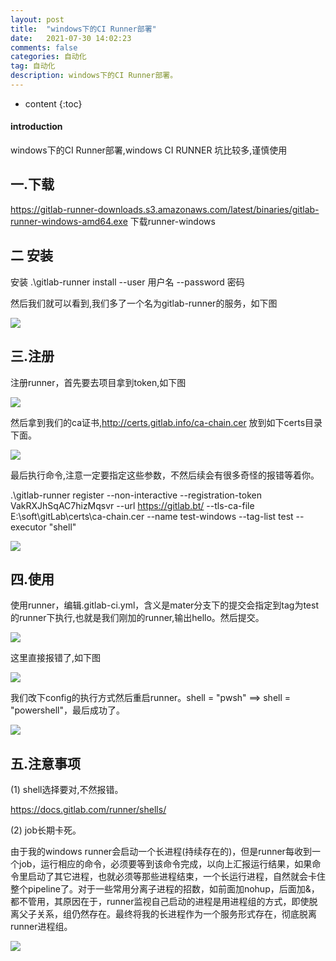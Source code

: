```yaml
---
layout: post
title:  "windows下的CI Runner部署"
date:   2021-07-30 14:02:23
comments: false
categories: 自动化
tag: 自动化
description: windows下的CI Runner部署。                                                        
---
```

* content
{:toc}
#### introduction

windows下的CI Runner部署,windows CI RUNNER 坑比较多,谨慎使用

## 一.下载

https://gitlab-runner-downloads.s3.amazonaws.com/latest/binaries/gitlab-runner-windows-amd64.exe 下载runner-windows

## 二 安装

安装 .\gitlab-runner install --user 用户名 --password 密码 

然后我们就可以看到,我们多了一个名为gitlab-runner的服务，如下图

![](https://bo07997.github.io/myBlog/styles/images/Blog/windows下的CI/1.png)

## 三.注册

注册runner，首先要去项目拿到token,如下图

![](https://bo07997.github.io/myBlog/styles/images/Blog/windows下的CI/2.png)

然后拿到我们的ca证书,http://certs.gitlab.info/ca-chain.cer 放到如下certs目录下面。

![](https://bo07997.github.io/myBlog/styles/images/Blog/windows下的CI/3.png)

最后执行命令,注意一定要指定这些参数，不然后续会有很多奇怪的报错等着你。

.\gitlab-runner register --non-interactive --registration-token VakRXJhSqAC7hizMqsvr --url https://gitlab.bt/ --tls-ca-file E:\soft\gitLab\certs\ca-chain.cer --name test-windows --tag-list test --executor "shell"


![](https://bo07997.github.io/myBlog/styles/images/Blog/windows下的CI/4.png)


## 四.使用

使用runner，编辑.gitlab-ci.yml，含义是mater分支下的提交会指定到tag为test的runner下执行,也就是我们刚加的runner,输出hello。然后提交。

![](https://bo07997.github.io/myBlog/styles/images/Blog/windows下的CI/5.png)

这里直接报错了,如下图

![](https://bo07997.github.io/myBlog/styles/images/Blog/windows下的CI/6.png)


我们改下config的执行方式然后重启runner。shell = "pwsh"    ==>   shell = "powershell"，最后成功了。


![](https://bo07997.github.io/myBlog/styles/images/Blog/windows下的CI/7.png)


## 五.注意事项
(1) shell选择要对,不然报错。

https://docs.gitlab.com/runner/shells/

(2) job长期卡死。

由于我的windows runner会启动一个长进程(持续存在的)，但是runner每收到一个job，运行相应的命令，必须要等到该命令完成，以向上汇报运行结果，如果命令里启动了其它进程，也就必须等那些进程结束，一个长运行进程，自然就会卡住整个pipeline了。对于一些常用分离子进程的招数，如前面加nohup，后面加&，都不管用，其原因在于，runner监视自己启动的进程是用进程组的方式，即使脱离父子关系，组仍然存在。最终将我的长进程作为一个服务形式存在，彻底脱离runner进程组。

![](https://bo07997.github.io/myBlog/styles/images/Blog/windows下的CI/8.png)